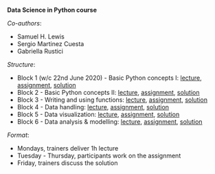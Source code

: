 
**Data Science in Python course**

*Co-authors*: 
- Samuel H. Lewis
- Sergio Martinez Cuesta
- Gabriella Rustici

*Structure*:
- Block 1 (w/c 22nd June 2020) - Basic Python concepts I: [lecture](), [assignment](), [solution]()
- Block 2 - Basic Python concepts II: [lecture](), [assignment](), [solution]()
- Block 3 - Writing and using functions: [lecture](), [assignment](), [solution]()
- Block 4 - Data handling: [lecture](), [assignment](), [solution]()
- Block 5 - Data visualization: [lecture](), [assignment](), [solution]()
- Block 6 - Data analysis & modelling: [lecture](), [assignment](), [solution]()

*Format*: 
- Mondays, trainers deliver 1h lecture
- Tuesday - Thursday, participants work on the assignment
- Friday, trainers discuss the solution
